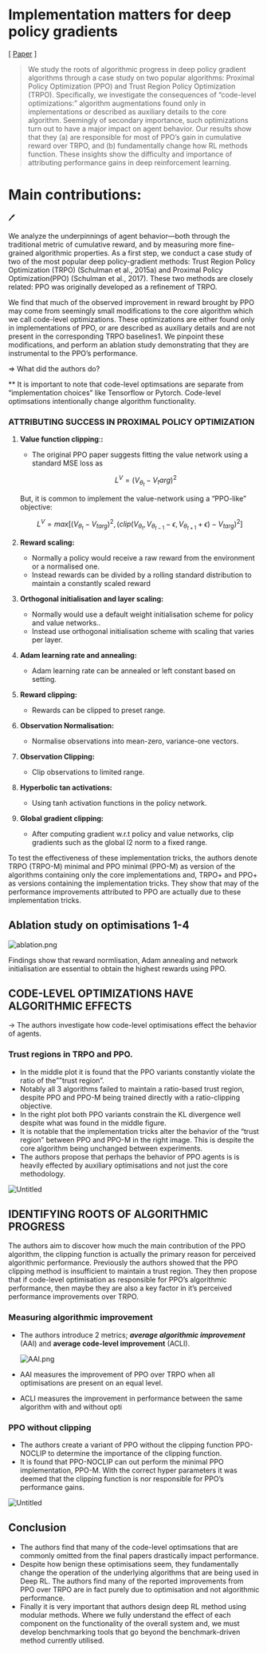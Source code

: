 # Implementation matters for deep policy gradients

[ [Paper](https://arxiv.org/pdf/2005.12729.pdf) ]

> We study the roots of algorithmic progress in deep policy gradient algorithms
through a case study on two popular algorithms: Proximal Policy Optimization
(PPO) and Trust Region Policy Optimization (TRPO). Specifically, we investigate
the consequences of “code-level optimizations:” algorithm augmentations found
only in implementations or described as auxiliary details to the core algorithm.
Seemingly of secondary importance, such optimizations turn out to have a major
impact on agent behavior. Our results show that they (a) are responsible for most
of PPO’s gain in cumulative reward over TRPO, and (b) fundamentally change
how RL methods function. These insights show the difficulty and importance of
attributing performance gains in deep reinforcement learning.
> 

# Main contributions:

<aside>
🖊️

We analyze the underpinnings of agent behavior—both through the traditional
metric of cumulative reward, and by measuring more fine-grained algorithmic properties. 
As a first step, we conduct a case study of two of the most popular deep policy-gradient methods: Trust Region Policy Optimization (TRPO) (Schulman et al., 2015a) and Proximal Policy Optimization(PPO) (Schulman et al., 2017). These two methods are closely related: PPO was originally developed as a refinement of TRPO.

We find that much of the observed improvement in reward brought by PPO may come from seemingly small modifications to the core algorithm which we call code-level optimizations. These optimizations are either found only in implementations of PPO, or are described as auxiliary details and are not present in the corresponding TRPO baselines1. We pinpoint these modifications, and perform an ablation study demonstrating that they are instrumental to the PPO’s performance.

</aside>

⇒ What did the authors do?

** It is important to note that code-level optimsations are separate from “implementation choices” like Tensorflow or Pytorch. Code-level optimsations intentionally change algorithm functionality.

### ATTRIBUTING SUCCESS IN PROXIMAL POLICY OPTIMIZATION

1. **Value function clipping**:**:** 
    - The original PPO paper suggests fitting the value network using a standard MSE loss  as
        
        $$
        L^V = (V_{\theta_t} -  V_targ)^2
        $$
        
    
    But, it is common to implement the value-network using a “PPO-like” objective: 
    
    $$
    L^V = max[(V_{\theta_t} - V_{targ})^2, (clip(V_{\theta_t}, V_{\theta_{t-1}} - \epsilon,V_{\theta_{t+1}} + \epsilon) - V_{targ})^2]
    $$
    
2. **Reward scaling:**
    - Normally a policy would receive a raw reward from the environment or a normalised one.
    - Instead rewards can be divided by a rolling standard distribution to maintain a constantly scaled reward
3. **Orthogonal initialisation and layer scaling:**
    - Normally would use a default weight initialisation scheme for  policy and value networks..
    - Instead use orthogonal initialisation scheme with scaling that varies per layer.
4. **Adam learning rate and annealing:**
    - Adam learning rate can be annealed or left constant based on setting.
5. **Reward clipping:**
    - Rewards can be clipped to preset range.
6. **Observation Normalisation:**
    - Normalise observations into mean-zero, variance-one vectors.
7. **Observation Clipping:**
    - Clip observations to limited range.
8. **Hyperbolic tan activations:**
    - Using tanh activation functions in the policy network.
9. **Global gradient clipping:**
    - After computing gradient w.r.t policy and value networks, clip gradients such as the global l2 norm to a fixed range.

To test the effectiveness of these implementation tricks, the authors denote TRPO (TRPO-M) minimal and PPO minimal (PPO-M) as version of the algorithms containing only the core implementations and, TRPO+ and PPO+ as versions containing the implementation tricks. They show that may of the performance improvements attributed to PPO are actually due to these implementation tricks.

## Ablation study on optimisations 1-4

![ablation.png](figures/Implementation%20matters%20for%20deep%20policy%20gradients/ablation.png)

Findings show that reward normlisation, Adam annealing and network initialisation are essential to obtain the highest rewards using PPO.

## CODE-LEVEL OPTIMIZATIONS HAVE ALGORITHMIC EFFECTS

→ The authors investigate how code-level optimisations effect the behavior of agents.

### Trust regions in TRPO and PPO.

- In the middle plot it is found that the PPO variants constantly violate the ratio of the””trust region”.
- Notably all 3 algorithms failed to maintain a ratio-based trust region, despite PPO and PPO-M being trained directly with a ratio-clipping objective.
- In the right plot both PPO variants constrain the KL divergence well despite what was found in the middle figure.
- It is notable that the implementation tricks alter the behavior of the “trust region” between PPO and PPO-M in the right image. This is despite the core algorithm being unchanged between experiments.
- The authors propose that perhaps the behavior of PPO agents is is heavily effected by auxiliary optimisations and not just the core methodology.

![Untitled](figures/Implementation%20matters%20for%20deep%20policy%20gradients/Untitled.png)

## IDENTIFYING ROOTS OF ALGORITHMIC PROGRESS

The authors aim to discover how much the main contribution of the PPO algorithm, the clipping function is actually the primary reason for perceived algorithmic performance. Previously the authors showed that the PPO clipping method is insufficient to maintain a trust region. They then propose that if code-level optimisation as responsible for PPO’s algorithmic performance, then maybe they are also a key factor in it’s perceived performance improvements over TRPO.

### Measuring algorithmic improvement

- The authors introduce 2 metrics; ***********average algorithmic improvement*********** (AAI) and  ************************average code-level improvement************************ (ACLI).
    
    ![AAI.png](figures/Implementation%20matters%20for%20deep%20policy%20gradients/AAI.png)
    
- AAI measures the improvement of PPO over TRPO when all optimisations are present on an equal level.
- ACLI measures the improvement in performance between the same algorithm with and without opti

### PPO without clipping

- The authors create a variant of PPO without the clipping function  PPO-NOCLIP to determine the importance of the clipping function.
- It is found that PPO-NOCLIP can out perform the minimal PPO implementation, PPO-M. With the correct hyper parameters it was deemed that the clipping function is nor responsible for PPO’s performance gains.

![Untitled](figures/Implementation%20matters%20for%20deep%20policy%20gradients/Untitled%201.png)

## Conclusion

- The authors find that many of the code-level optimsations that are commonly omitted from the final papers drastically impact performance.
- Despite how benign these optimisations seem, they fundamentally change the operation of the underlying algorithms that are being used in Deep RL. The authors find many of the reported improvements from PPO over TRPO are in fact purely due to optimisation and not algorithmic performance.
- Finally it is very important that authors design deep RL method using modular methods. Where we fully understand the effect of each component on the functionality of the overall system and, we must develop benchmarking tools that go beyond the benchmark-driven method currently utilised.